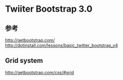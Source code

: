 # Twiiter Bootstrap 3.0

## 参考
http://getbootstrap.com/
http://dotinstall.com/lessons/basic_twitter_bootstrap_v4

## Grid system

http://getbootstrap.com/css/#grid